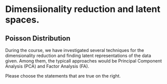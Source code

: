 # Dimensiionality reduction and latent spaces. 

## Poisson Distribution

During the course, we have investigated several techniques for the dimensionality reduction and finding latent representations of the data given. 
Among them, the typicall approaches would be Principal Component Analysis (PCA) and Factor Analysis (FA). 

Please choose the statements that are true on the right. 